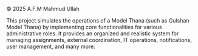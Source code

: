 © 2025 A.F.M Mahmud Ullah

This project simulates the operations of a Model Thana (such as Gulshan Model Thana) by implementing core
functionalities for various administrative roles. It provides an organized and realistic system for managing 
assignments, external coordination, IT operations, notifications, user management, and many more.

